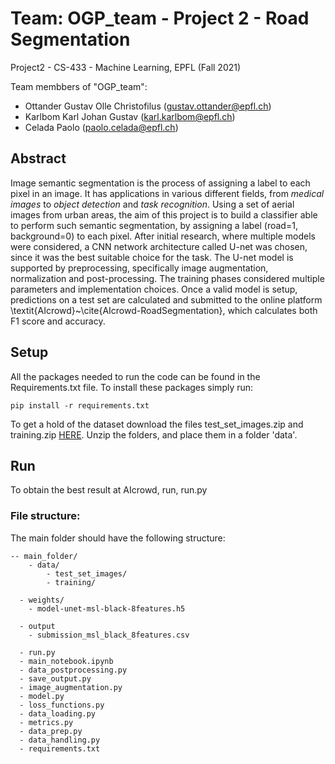 # Team: OGP_team - Project 2 - Road Segmentation

Project2 - CS-433 - Machine Learning, EPFL (Fall 2021)

Team membbers of "OGP_team":

- Ottander Gustav Olle Christofilus ([gustav.ottander@epfl.ch](mailto:gustav.ottander@epfl.ch))
- Karlbom Karl Johan Gustav ([karl.karlbom@epfl.ch](mailto:karl.karlbom@epfl.ch))
- Celada Paolo ([paolo.celada@epfl.ch](mailto:paolo.celada@epfl.ch))

## Abstract
Image semantic segmentation is the process of assigning a label to each pixel in an image. It has applications in various different fields, from _medical images_ to _object detection_ and _task recognition_. Using a set of aerial images from urban areas, the aim of this project is to build a classifier able to perform such semantic segmentation, by assigning a label (road=1, background=0) to each pixel. After initial research, where multiple models were considered, a CNN network architecture called U-net was chosen, since it was the best suitable choice for the task. The U-net model is supported by preprocessing, specifically image augmentation, normalization and post-processing. The training phases considered multiple parameters and implementation choices. Once a valid model is setup, predictions on a test set are calculated and submitted to the online platform \textit{AIcrowd}~\cite{AIcrowd-RoadSegmentation}, which calculates both F1 score and accuracy.

## Setup
All the packages needed to run the code can be found in the Requirements.txt file. To install these packages simply run:

```shell
pip install -r requirements.txt
```
To get a hold of the dataset download the files test_set_images.zip and training.zip [HERE](https://drive.google.com/drive/folders/18yEsYBXJWcZhCC3L9hM5ipafgEFkkDxM). Unzip the folders, and place them in a folder 'data'.

## Run
To obtain the best result at AIcrowd, run, run.py


### File structure:
The main folder should have the following structure:

```
-- main_folder/
	- data/
		- test_set_images/
		- training/
    
  - weights/
    - model-unet-msl-black-8features.h5
     
  - output
    - submission_msl_black_8features.csv

  - run.py 
  - main_notebook.ipynb
  - data_postprocessing.py
  - save_output.py
  - image_augmentation.py
  - model.py
  - loss_functions.py
  - data_loading.py
  - metrics.py
  - data_prep.py
  - data_handling.py
  - requirements.txt

